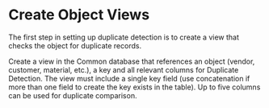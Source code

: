 # Create Object Views

The first step in setting up duplicate detection is to create a view
that checks the object for duplicate records.

Create a view in the Common database that references an object (vendor,
customer, material, etc.), a key and all relevant columns for Duplicate
Detection. The view must include a single key field (use concatenation
if more than one field to create the key exists in the table). Up to
five columns can be used for duplicate comparison.
